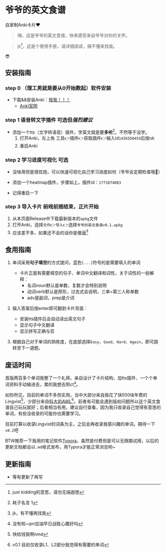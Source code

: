 # 爷爷的英文食谱
自家制Anki卡片❤️

> 嗨，这是爷爷的英文食谱，快来感受来自爷爷对你的关怀。

> jk[^1]，这是个使用手册，请详细阅读，搞不懂来找我。

😎

## 安装指南

### step 0 （理工男就是要从0开始数起）软件安装

- 下载&&安装Anki：[按我！！！](https://youtu.be/dQw4w9WgXcQ)
  - [Anki官网](https://apps.ankiweb.net/)

### step 1 语音转文字插件 可选但*强烈建议*

- 添加一个tts（文字转语音）插件，学英文就是要**多听**[^2]，不然等于没学。
  1. 打开Anki，左上角 工具👉插件👉获取插件👉输入id`1436550454`后按ok
  2. 重启Anki

### step 2 学习进度可视化 可选

- 没啥用但是很炫炮，可以快速可视化自己学习进度如何（爷爷会定期检查哦🔨）

- 添加一个heatmap插件，步骤如上，插件id：`1771074083`
- 记得重启一下

### step 3 导入卡片 ~~前戏~~前摇结束，正片开始

1. 从本页面Release中下载最新版本的`apkg`文件
2. 打开Anki，选择`文件`👉`导入`👉选择`爷爷的英文食谱v0.1.apkg`
3. 应该差不多，如果还不会的话你是傻逼[^3]

## 食用指南

1. 单词采用**句子填空**的方式提问，蓝色`[...]`符号的是需要填入的单词
    - 卡片正面有需要填空的句子、单词中文翻译和词性，关于词性的一些解释：
      - 名词noun默认是单数，复数才会特别说明
      - 动词verb默认是原形，过去式会说明，三单=第三人称单数
      - adv是副词，prep是介词
      
2. 输入答案后按enter即可翻到卡片背面：
    - 安装tts插件后会自动读出英文句子
    - 显示句子中文翻译
    - 显示拼写正确与否
    
3. 根据自己对于单词的熟练度，在底部选择`Easy`、`Good`、`Hard`、`Again`，即可跳转至下一道题。

## 废话时间

首版两百多个单词我整了一个礼拜，亲自设计了卡片结构、加tts插件、一个个单词资料手动输进去，累的我想去照ct[^4]。

如你所见，目前的单词不多但实用，当中大部分来自我花了快500块年费的Lingvist[^5]，少部分来自[科大的AWL](https://cle.hkust.edu.hk/tests/elpa/awl)[^6]。前者有可能会遇到版权问题所以这个英文食谱自己玩玩就好；后者相当有用，建议自行查看，因为我只收录自己觉得有意思的单词，有些没收录的可能你也需要学习。

目前打算以收录Lingvist的词条为主，之后会再收录我感兴趣的单词。期待一下`v0.2`吧

BTW推荐一下我用的笔记软件[Typora](https://typora.io/)，虽然是付费但是可以无限期试用，以后的更新文档都会以`.md`格式发布，用Typora才能正常浏览哟~

## 更新指南

- 等有更新了再写

[^1]: just kidding的意思，请勿无端遐想
[^2]: 耗子名言 1
[^3]: jk，有不懂再找我
[^4]: 没有啦~qm加油早日战胜心魔好吗
[^5]: 快给钱我啊nmd
[^6]: v0.1 目前仅收录L1、L2部分我觉得有需要的单词
